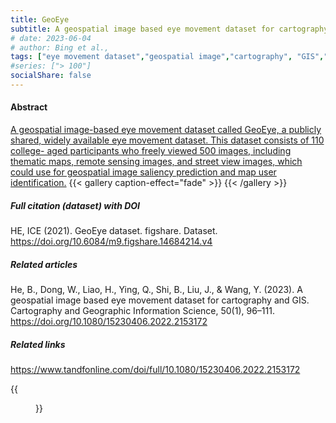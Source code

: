 ```yaml
---
title: GeoEye
subtitle: A geospatial image based eye movement dataset for cartography and GIS
# date: 2023-06-04
# author: Bing et al.,
tags: ["eye movement dataset","geospatial image","cartography", "GIS","visual saliency detection"]
#series: ["> 100"]
socialShare: false
---
```

#### Abstract
[A geospatial image-based eye movement dataset called GeoEye, a publicly shared, widely available eye movement dataset. This dataset consists of 110 college- aged participants who freely viewed 500 images, including thematic maps, remote sensing images, and street view images, which could use for geospatial image saliency prediction and map user identification.](https://www.tandfonline.com/doi/abs/10.1080/15230406.2022.2153172)
{{< gallery caption-effect="fade" >}}
{{< /gallery >}}

##### Full citation (dataset) with DOI
HE, ICE (2021). GeoEye dataset. figshare. Dataset. 
https://doi.org/10.6084/m9.figshare.14684214.v4

##### Related articles
He, B., Dong, W., Liao, H., Ying, Q., Shi, B., Liu, J., & Wang, Y. (2023). A geospatial image based eye movement dataset for cartography and GIS. Cartography and Geographic Information Science, 50(1), 96–111. 
https://doi.org/10.1080/15230406.2022.2153172

##### Related links
https://www.tandfonline.com/doi/full/10.1080/15230406.2022.2153172
<!-- # Related links -->

{{<figure src="/Repository/img/img01.jpg">}}
<!--more-->